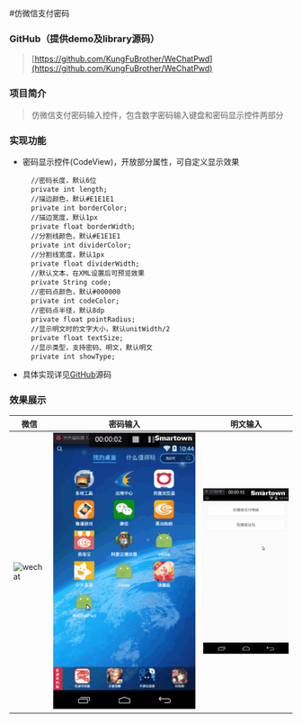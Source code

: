 #仿微信支付密码
### GitHub（提供demo及library源码）
> [https://github.com/KungFuBrother/WeChatPwd](https://github.com/KungFuBrother/WeChatPwd)

### 项目简介
> 仿微信支付密码输入控件，包含数字密码输入键盘和密码显示控件两部分

### 实现功能
- 密码显示控件(CodeView)，开放部分属性，可自定义显示效果

        //密码长度，默认6位
        private int length;
        //描边颜色，默认#E1E1E1
        private int borderColor;
        //描边宽度，默认1px
        private float borderWidth;
        //分割线颜色，默认#E1E1E1
        private int dividerColor;
        //分割线宽度，默认1px
        private float dividerWidth;
        //默认文本，在XML设置后可预览效果
        private String code;
        //密码点颜色，默认#000000
        private int codeColor;
        //密码点半径，默认8dp
        private float pointRadius;
        //显示明文时的文字大小，默认unitWidth/2
        private float textSize;
        //显示类型，支持密码、明文，默认明文
        private int showType;

- 具体实现详见[GitHub](https://github.com/KungFuBrother/WeChatPwd)源码

### 效果展示
微信|密码输入|明文输入
---|---|---
![wechat](http://upload-images.jianshu.io/upload_images/1951791-43b55f04abd72bb9.png?imageMogr2/auto-orient/strip%7CimageView2/2/w/438)|![密码.gif](./image/密码.gif)|![明文.gif](./image/明文.gif)
